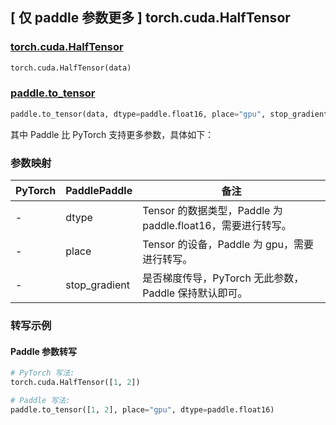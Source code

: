 ## [ 仅 paddle 参数更多 ] torch.cuda.HalfTensor

### [torch.cuda.HalfTensor](https://pytorch.org/docs/stable/tensors.html)

```python
torch.cuda.HalfTensor(data)
```

### [paddle.to_tensor](https://www.paddlepaddle.org.cn/documentation/docs/zh/develop/api/paddle/to_tensor_cn.html#to-tensor)

```python
paddle.to_tensor(data, dtype=paddle.float16, place="gpu", stop_gradient=True)
```

其中 Paddle 比 PyTorch 支持更多参数，具体如下：

### 参数映射

| PyTorch | PaddlePaddle  | 备注                                                        |
| ------- | ------------- | ----------------------------------------------------------- |
| -       | dtype         | Tensor 的数据类型，Paddle 为 paddle.float16，需要进行转写。 |
| -       | place         | Tensor 的设备，Paddle 为 gpu，需要进行转写。                |
| -       | stop_gradient | 是否梯度传导，PyTorch 无此参数，Paddle 保持默认即可。       |

### 转写示例

#### Paddle 参数转写

```python
# PyTorch 写法:
torch.cuda.HalfTensor([1, 2])

# Paddle 写法:
paddle.to_tensor([1, 2], place="gpu", dtype=paddle.float16)
```
